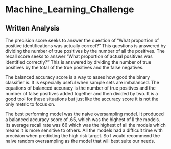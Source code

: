 # Machine_Learning_Challenge
## Written Analysis

The precision score seeks to answer the question of “What proportion of positive identifications was actually correct?” This questions is answered by dividing the number of true positives by the number of all the positives. The recall score seeks to answer “What proportion of actual positives was identified correctly?” This is answered by dividing the number of true positives by the total of the true positives and the false negatives. 
  
The balanced accuracy score is a way to asses how good the binary classifier is. It is especially useful when sample sets are imbalanced. The equations of balanced accuracy is the number of true positives and the number of false positives added together and then divided by two. It is a good tool for these situations but just like the accuracy score it is not the only metric to focus on.
  
The best performing model was the naive oversampling model. It produced a balanced accuracy score of .65, which was the highest of ll the models. Its average recall rate was 66 which was the highest of all the models which means it is more sensitive to others. All the models had a difficult time with precision when predicting the high risk target. So I would recommend the naive random oversampling as the model that will best suite our needs. 
